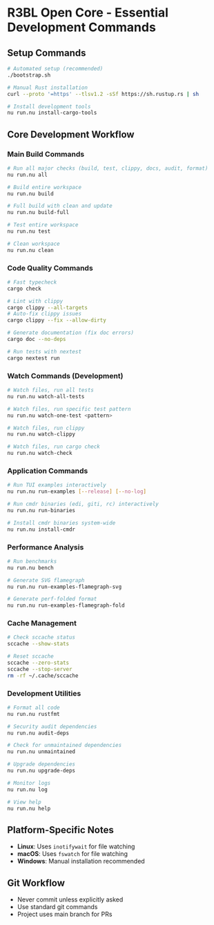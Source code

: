 # R3BL Open Core - Essential Development Commands

## Setup Commands
```bash
# Automated setup (recommended)
./bootstrap.sh

# Manual Rust installation
curl --proto '=https' --tlsv1.2 -sSf https://sh.rustup.rs | sh

# Install development tools
nu run.nu install-cargo-tools
```

## Core Development Workflow

### Main Build Commands
```bash
# Run all major checks (build, test, clippy, docs, audit, format)
nu run.nu all

# Build entire workspace
nu run.nu build

# Full build with clean and update
nu run.nu build-full

# Test entire workspace
nu run.nu test

# Clean workspace
nu run.nu clean
```

### Code Quality Commands
```bash
# Fast typecheck
cargo check

# Lint with clippy
cargo clippy --all-targets
# Auto-fix clippy issues
cargo clippy --fix --allow-dirty

# Generate documentation (fix doc errors)
cargo doc --no-deps

# Run tests with nextest
cargo nextest run
```

### Watch Commands (Development)
```bash
# Watch files, run all tests
nu run.nu watch-all-tests

# Watch files, run specific test pattern
nu run.nu watch-one-test <pattern>

# Watch files, run clippy
nu run.nu watch-clippy

# Watch files, run cargo check
nu run.nu watch-check
```

### Application Commands
```bash
# Run TUI examples interactively
nu run.nu run-examples [--release] [--no-log]

# Run cmdr binaries (edi, giti, rc) interactively
nu run.nu run-binaries

# Install cmdr binaries system-wide
nu run.nu install-cmdr
```

### Performance Analysis
```bash
# Run benchmarks
nu run.nu bench

# Generate SVG flamegraph
nu run.nu run-examples-flamegraph-svg

# Generate perf-folded format
nu run.nu run-examples-flamegraph-fold
```

### Cache Management
```bash
# Check sccache status
sccache --show-stats

# Reset sccache
sccache --zero-stats
sccache --stop-server
rm -rf ~/.cache/sccache
```

### Development Utilities
```bash
# Format all code
nu run.nu rustfmt

# Security audit dependencies
nu run.nu audit-deps

# Check for unmaintained dependencies
nu run.nu unmaintained

# Upgrade dependencies
nu run.nu upgrade-deps

# Monitor logs
nu run.nu log

# View help
nu run.nu help
```

## Platform-Specific Notes
- **Linux**: Uses `inotifywait` for file watching
- **macOS**: Uses `fswatch` for file watching
- **Windows**: Manual installation recommended

## Git Workflow
- Never commit unless explicitly asked
- Use standard git commands
- Project uses main branch for PRs